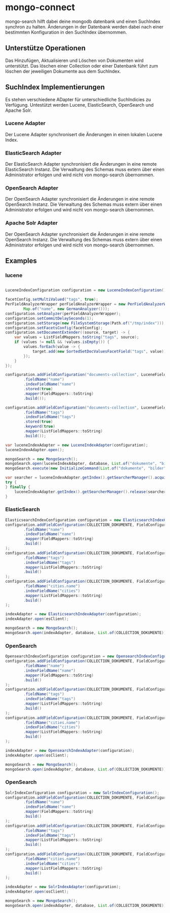 
# mongo-connect

mongo-search hilft dabei deine mongodb datenbank und einen SuchIndex synchron zu halten. 
Änderungen in der Datenbank werden dabei nach einer bestimmten Konfiguration in den SuchIndex übernommen.

## Unterstütze Operationen

Das Hinzufügen, Aktualisieren und Löschen von Dokumenten wird unterstützt.
Das löschen einer Collection oder einer Datenbank führt zum löschen der jeweiligen Dokumente aus dem SuchIndex.

## SuchIndex Implementierungen

Es stehen verschiedene ADapter für unterschiedliche SuchIndicies zu Verfügung.
Untestützt werden Lucene, ElasticSearch, OpenSearch und Apache Solr.

### Lucene Adapter

Der Lucene Adapter synchronisert die Änderungen in einen lokalen Lucene Index.

### ElasticSearch Adapter

Der ElasticSearch Adapter synchronisiert die Änderungen in eine remote ElasticSearch Instanz.
Die Verwaltung des Schemas muss extern über einen Administrator erfolgen und wird nicht von mongo-search übernommen.

### OpenSearch Adapter

Der OpenSearch Adapter synchronisiert die Änderungen in eine remote OpenSearch Instanz.
Die Verwaltung des Schemas muss extern über einen Administrator erfolgen und wird nicht von mongo-search übernommen.

### Apache Solr Adapter

Der OpenSearch Adapter synchronisiert die Änderungen in eine remote OpenSearch Instanz.
Die Verwaltung des Schemas muss extern über einen Administrator erfolgen und wird nicht von mongo-search übernommen.

## Examples

### lucene

```java

LuceneIndexConfiguration configuration = new LuceneIndexConfiguration();

facetConfig.setMultiValued("tags", true);
PerFieldAnalyzerWrapper perFieldAnalyzerWrapper = new PerFieldAnalyzerWrapper(new StandardAnalyzer(),
		Map.of("name", new GermanAnalyzer()));
configuration.setAnalyzer(perFieldAnalyzerWrapper);						// configure the analyzer
configuration.setCommitDelaySeconds(1);									// delay in seconds to commit changes
configuration.setStorage(new FileSystemStorage(Path.of("/tmp/index"))); // config the storage
configuration.setFacetsConfig(facetConfig);								// add a facet config if necessary
configuration.setDocumentExtender((source, target) -> {					// extending a document with custom fields
	var values = ListFieldMappers.toString("tags", source);
	if (values != null && !values.isEmpty()) {
		values.forEach(value -> {
			target.add(new SortedSetDocValuesFacetField("tags", value));
		});
	}
});

configuration.addFieldConfiguration("documents-collection", LuceneFieldConfiguration.builder()
		.fieldName("name")
		.indexFieldName("name")
		.stored(true)
		.mapper(FieldMappers::toString)
		.build());

configuration.addFieldConfiguration("documents-collection", LuceneFieldConfiguration.builder()
		.fieldName("tags")
		.indexFieldName("tags")
		.stored(true)
		.keyword(true)
		.mapper(ListFieldMappers::toString)
		.build());

var luceneIndexAdapter = new LuceneIndexAdapter(configuration);
luceneIndexAdapter.open();

mongoSearch = new MongoSearch();
mongoSearch.open(luceneIndexAdapter, database, List.of("dokumente", "bilder"));
mongoSearch.execute(new InitializeCommand(List.of("dokumente", "bilder")));

var searcher = luceneIndexAdapter.getIndex().getSearcherManager().acquire()
try {
} finally {
	luceneIndexAdapter.getIndex().getSearcherManager().release(searcher)
}
```

### ElasticSearch

```java
ElasticsearchIndexConfiguration configuration = new ElasticsearchIndexConfiguration();
configuration.addFieldConfiguration(COLLECTION_DOKUMENTE, FieldConfiguration.builder()
		.fieldName("name")
		.indexFieldName("name")
		.mapper(FieldMappers::toString)
		.build()
);
configuration.addFieldConfiguration(COLLECTION_DOKUMENTE, FieldConfiguration.builder()
		.fieldName("tags")
		.indexFieldName("tags")
		.mapper(ListFieldMappers::toString)
		.build()
);
configuration.addFieldConfiguration(COLLECTION_DOKUMENTE, FieldConfiguration.builder()
		.fieldName("cities.name")
		.indexFieldName("cities")
		.mapper(ListFieldMappers::toString)
		.build()
);

indexAdapter = new ElasticsearchIndexAdapter(configuration);
indexAdapter.open(esClient);

mongoSearch = new MongoSearch();
mongoSearch.open(indexAdapter, database, List.of(COLLECTION_DOKUMENTE));
```

### OpenSearch

```java
OpensearchIndexConfiguration configuration = new OpensearchIndexConfiguration();
configuration.addFieldConfiguration(COLLECTION_DOKUMENTE, FieldConfiguration.builder()
		.fieldName("name")
		.indexFieldName("name")
		.mapper(FieldMappers::toString)
		.build()
);
configuration.addFieldConfiguration(COLLECTION_DOKUMENTE, FieldConfiguration.builder()
		.fieldName("tags")
		.indexFieldName("tags")
		.mapper(ListFieldMappers::toString)
		.build()
);
configuration.addFieldConfiguration(COLLECTION_DOKUMENTE, FieldConfiguration.builder()
		.fieldName("cities.name")
		.indexFieldName("cities")
		.mapper(ListFieldMappers::toString)
		.build()
);

indexAdapter = new OpensearchIndexAdapter(configuration);
indexAdapter.open(osClient);

mongoSearch = new MongoSearch();
mongoSearch.open(indexAdapter, database, List.of(COLLECTION_DOKUMENTE));
```

### OpenSearch

```java
SolrIndexConfiguration configuration = new SolrIndexConfiguration();
configuration.addFieldConfiguration(COLLECTION_DOKUMENTE, FieldConfiguration.builder()
		.fieldName("name")
		.indexFieldName("name")
		.mapper(FieldMappers::toString)
		.build()
);
configuration.addFieldConfiguration(COLLECTION_DOKUMENTE, FieldConfiguration.builder()
		.fieldName("tags")
		.indexFieldName("tags")
		.mapper(ListFieldMappers::toString)
		.build()
);
configuration.addFieldConfiguration(COLLECTION_DOKUMENTE, FieldConfiguration.builder()
		.fieldName("cities.name")
		.indexFieldName("cities")
		.mapper(ListFieldMappers::toString)
		.build()
);

indexAdapter = new SolrIndexAdapter(configuration);
indexAdapter.open(osClient);

mongoSearch = new MongoSearch();
mongoSearch.open(indexAdapter, database, List.of(COLLECTION_DOKUMENTE));
```